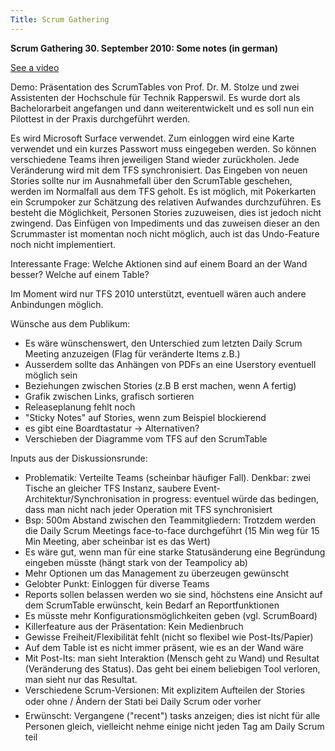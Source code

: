 ```yaml
---
Title: Scrum Gathering
---
```


**Scrum Gathering 30. September 2010: Some notes (in german)**

[See a video](http://www.youtube.com/watch?v=FvGs3PJu5Iw)

Demo: Präsentation des ScrumTables von Prof. Dr. M. Stolze und zwei Assistenten der Hochschule für Technik Rapperswil. Es wurde dort als Bachelorarbeit angefangen und dann weiterentwickelt und es soll nun ein Pilottest in der Praxis durchgeführt werden.

Es wird Microsoft Surface verwendet. Zum einloggen wird eine Karte verwendet und ein kurzes Passwort muss eingegeben werden. So können verschiedene Teams ihren jeweiligen Stand wieder zurückholen. Jede Veränderung wird mit dem TFS synchronisiert. Das Eingeben von neuen Stories sollte nur im Ausnahmefall über den ScrumTable geschehen, werden im Normalfall aus dem TFS geholt. Es ist möglich, mit Pokerkarten ein Scrumpoker zur Schätzung des relativen Aufwandes durchzuführen. Es besteht die Möglichkeit, Personen Stories zuzuweisen, dies ist jedoch nicht zwingend.
Das Einfügen von Impediments und das zuweisen dieser an den Scrummaster ist momentan noch nicht möglich, auch ist das Undo-Feature noch nicht implementiert.

Interessante Frage: Welche Aktionen sind auf einem Board an der Wand besser? Welche auf einem Table?

Im Moment wird nur TFS 2010 unterstützt, eventuell wären auch andere Anbindungen möglich.

Wünsche aus dem Publikum:

-  Es wäre wünschenswert, den Unterschied zum letzten Daily Scrum Meeting anzuzeigen (Flag für veränderte Items z.B.)
-  Ausserdem sollte das Anhängen von PDFs an eine Userstory eventuell möglich sein 
-  Beziehungen zwischen Stories (z.B B erst machen, wenn A fertig)
-  Grafik zwischen Links, grafisch sortieren
-  Releaseplanung fehlt noch
-  "Sticky Notes" auf Stories, wenn zum Beispiel blockierend
-  es gibt eine Boardtastatur -> Alternativen?
-  Verschieben der Diagramme vom TFS auf den ScrumTable

Inputs aus der Diskussionsrunde:

-  Problematik: Verteilte Teams (scheinbar häufiger Fall). Denkbar: zwei Tische an gleicher TFS Instanz, saubere Event-Architektur/Synchronisation in progress: eventuel würde das bedingen, dass man nicht nach jeder Operation mit TFS synchronisiert
-  Bsp: 500m Abstand zwischen den Teammitgliedern: Trotzdem werden die Daily Scrum Meetings face-to-face durchgeführt (15 Min weg für 15 Min Meeting, aber scheinbar ist es das Wert)
-  Es wäre gut, wenn man für eine starke Statusänderung eine Begründung eingeben müsste (hängt stark von der Teampolicy ab)
-  Mehr Optionen um das Management zu überzeugen gewünscht
-  Gelobter Punkt: Einloggen für diverse Teams
-  Reports sollen belassen werden wo sie sind, höchstens eine Ansicht auf dem ScrumTable erwünscht, kein Bedarf an Reportfunktionen
-  Es müsste mehr Konfigurationsmöglichkeiten geben (vgl. ScrumBoard)
-  Killerfeature aus der Präsentation: Kein Medienbruch
-  Gewisse Freiheit/Flexibilität fehlt (nicht so flexibel wie Post-Its/Papier)
-  Auf dem Table ist es nicht immer präsent, wie es an der Wand wäre
-  Mit Post-Its: man sieht Interaktion (Mensch geht zu Wand) und Resultat (Veränderung des Status). Das geht bei einem beliebigen Tool verloren, man sieht nur das Resultat.
-  Verschiedene Scrum-Versionen: Mit explizitem Aufteilen der Stories oder ohne / Ãndern der Stati bei Daily Scrum oder vorher
-  Erwünscht: Vergangene ("recent") tasks anzeigen; dies ist nicht für alle Personen gleich, vielleicht nehme einige nicht jeden Tag am Daily Scrum teil
